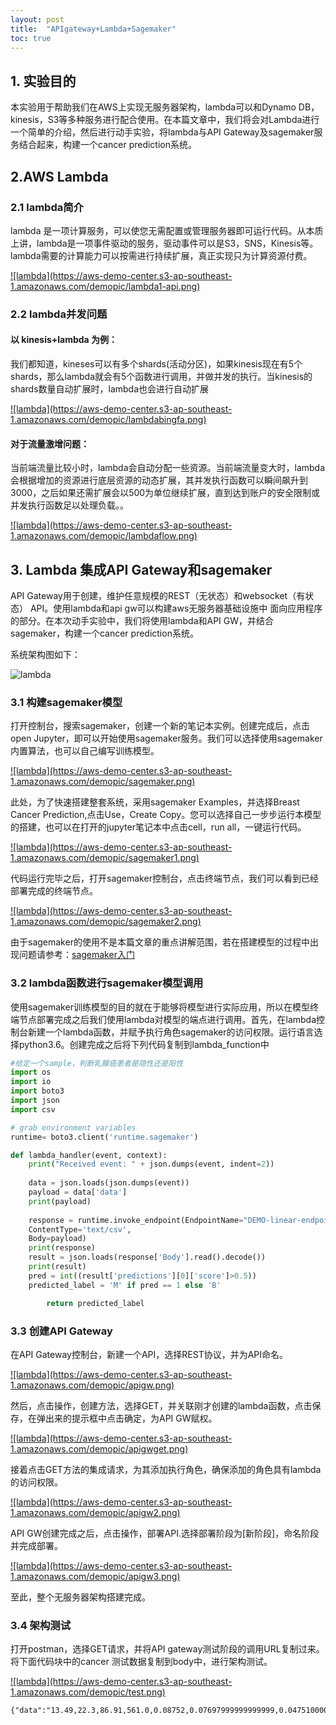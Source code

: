 ```yaml
---
layout: post
title:  "APIgateway+Lambda+Sagemaker"
toc: true
---
```


## 1. 实验目的

本实验用于帮助我们在AWS上实现无服务器架构，lambda可以和Dynamo DB，kinesis，S3等多种服务进行配合使用。在本篇文章中，我们将会对Lambda进行一个简单的介绍，然后进行动手实验，将lambda与API Gateway及sagemaker服务结合起来，构建一个cancer prediction系统。

## 2.AWS Lambda

### 2.1 lambda简介

lambda 是一项计算服务，可以使您无需配置或管理服务器即可运行代码。从本质上讲，lambda是一项事件驱动的服务，驱动事件可以是S3，SNS，Kinesis等。lambda需要的计算能力可以按需进行持续扩展，真正实现只为计算资源付费。

<a data-fancybox="gallery" href="https://aws-demo-center.s3-ap-southeast-1.amazonaws.com/demopic/lambda1-api.png">
![lambda](https://aws-demo-center.s3-ap-southeast-1.amazonaws.com/demopic/lambda1-api.png)</a>

### 2.2 lambda并发问题

#### 以 kinesis+lambda 为例：

​    我们都知道，kineses可以有多个shards(活动分区)，如果kinesis现在有5个shards，那么lambda就会有5个函数进行调用，并做并发的执行。当kinesis的shards数量自动扩展时，lambda也会进行自动扩展



<a data-fancybox="gallery" href="https://aws-demo-center.s3-ap-southeast-1.amazonaws.com/demopic/lambdabingfa.png">
![lambda](https://aws-demo-center.s3-ap-southeast-1.amazonaws.com/demopic/lambdabingfa.png)</a>



#### 对于流量激增问题：

当前端流量比较小时，lambda会自动分配一些资源。当前端流量变大时，lambda会根据增加的资源进行底层资源的动态扩展，其并发执行函数可以瞬间飙升到3000，之后如果还需扩展会以500为单位继续扩展，直到达到账户的安全限制或并发执行函数足以处理负载。。

 <a data-fancybox="gallery" href="https://aws-demo-center.s3-ap-southeast-1.amazonaws.com/demopic/lambdaflow.png">
![lambda](https://aws-demo-center.s3-ap-southeast-1.amazonaws.com/demopic/lambdaflow.png)</a>



## 3. Lambda 集成API Gateway和sagemaker



API Gateway用于创建，维护任意规模的REST（无状态）和websocket（有状态） API。使用lambda和api gw可以构建aws无服务器基础设施中 面向应用程序的部分。在本次动手实验中，我们将使用lambda和API GW，并结合sagemaker，构建一个cancer prediction系统。

系统架构图如下：

![lambda](https://aws-demo-center.s3-ap-southeast-1.amazonaws.com/demopic/lambdaarchitecture.png)

### 3.1 构建sagemaker模型

打开控制台，搜索sagemaker，创建一个新的笔记本实例。创建完成后，点击 open Jupyter，即可以开始使用sagemaker服务。我们可以选择使用sagemaker内置算法，也可以自己编写训练模型。

 <a data-fancybox="gallery" href="https://aws-demo-center.s3-ap-southeast-1.amazonaws.com/demopic/sagemaker.png">
![lambda](https://aws-demo-center.s3-ap-southeast-1.amazonaws.com/demopic/sagemaker.png)</a>

此处，为了快速搭建整套系统，采用sagemaker Examples，并选择Breast Cancer Prediction,点击Use，Create Copy。您可以选择自己一步步运行本模型的搭建，也可以在打开的jupyter笔记本中点击cell，run all，一键运行代码。

<a data-fancybox="gallery" href="https://aws-demo-center.s3-ap-southeast-1.amazonaws.com/demopic/sagemaker1.png">
![lambda](https://aws-demo-center.s3-ap-southeast-1.amazonaws.com/demopic/sagemaker1.png)</a>

代码运行完毕之后，打开sagemaker控制台，点击终端节点，我们可以看到已经部署完成的终端节点。

<a data-fancybox="gallery" href="https://aws-demo-center.s3-ap-southeast-1.amazonaws.com/demopic/sagemaker2.png">
![lambda](https://aws-demo-center.s3-ap-southeast-1.amazonaws.com/demopic/sagemaker2.png)</a>

由于sagemaker的使用不是本篇文章的重点讲解范围，若在搭建模型的过程中出现问题请参考：[sagemaker入门](https://docs.aws.amazon.com/zh_cn/sagemaker/latest/dg/gs.html)

### 3.2 lambda函数进行sagemaker模型调用

使用sagemaker训练模型的目的就在于能够将模型进行实际应用，所以在模型终端节点部署完成之后我们使用lambda对模型的端点进行调用。首先，在lambda控制台新建一个lambda函数，并赋予执行角色sagemaker的访问权限。运行语言选择python3.6。创建完成之后将下列代码复制到lambda_function中

```python
#给定一个sample，判断乳腺癌患者是隐性还是阳性
import os
import io
import boto3
import json
import csv

# grab environment variables
runtime= boto3.client('runtime.sagemaker')

def lambda_handler(event, context):
    print("Received event: " + json.dumps(event, indent=2))
   
    data = json.loads(json.dumps(event))
    payload = data['data']
    print(payload)
    
    response = runtime.invoke_endpoint(EndpointName="DEMO-linear-endpoint-201908190751",
    ContentType='text/csv',
    Body=payload)
    print(response)
    result = json.loads(response['Body'].read().decode())
    print(result)
    pred = int((result['predictions'][0]['score']>0.5))
    predicted_label = 'M' if pred == 1 else 'B'

		return predicted_label
```

### 3.3 创建API Gateway

在API Gateway控制台，新建一个API，选择REST协议，并为API命名。

<a data-fancybox="gallery" href="https://aws-demo-center.s3-ap-southeast-1.amazonaws.com/demopic/apigw.png">
![lambda](https://aws-demo-center.s3-ap-southeast-1.amazonaws.com/demopic/apigw.png)</a>

然后，点击操作，创建方法，选择GET，并关联刚才创建的lambda函数，点击保存，在弹出来的提示框中点击确定，为API GW赋权。

<a data-fancybox="gallery" href="https://aws-demo-center.s3-ap-southeast-1.amazonaws.com/demopic/apigwget.png">
![lambda](https://aws-demo-center.s3-ap-southeast-1.amazonaws.com/demopic/apigwget.png)</a>

接着点击GET方法的集成请求，为其添加执行角色，确保添加的角色具有lambda的访问权限。

<a data-fancybox="gallery" href="https://aws-demo-center.s3-ap-southeast-1.amazonaws.com/demopic/apigw2.png">
![lambda](https://aws-demo-center.s3-ap-southeast-1.amazonaws.com/demopic/apigw2.png)</a>

API GW创建完成之后，点击操作，部署API.选择部署阶段为[新阶段]，命名阶段并完成部署。

<a data-fancybox="gallery" href="https://aws-demo-center.s3-ap-southeast-1.amazonaws.com/demopic/apigw3.png">
![lambda](https://aws-demo-center.s3-ap-southeast-1.amazonaws.com/demopic/apigw3.png)</a>

至此，整个无服务器架构搭建完成。

### 3.4 架构测试

打开postman，选择GET请求，并将API gateway测试阶段的调用URL复制过来。将下面代码块中的cancer 测试数据复制到body中，进行架构测试。

<a data-fancybox="gallery" href="https://aws-demo-center.s3-ap-southeast-1.amazonaws.com/demopic/test.png">
![lambda](https://aws-demo-center.s3-ap-southeast-1.amazonaws.com/demopic/test.png)</a>

```
{"data":"13.49,22.3,86.91,561.0,0.08752,0.07697999999999999,0.047510000000000004,0.033839999999999995,0.1809,0.057179999999999995,0.2338,1.3530000000000002,1.735,20.2,0.004455,0.013819999999999999,0.02095,0.01184,0.01641,0.001956,15.15,31.82,99.0,698.8,0.1162,0.1711,0.2282,0.1282,0.2871,0.06917000000000001"}
```

